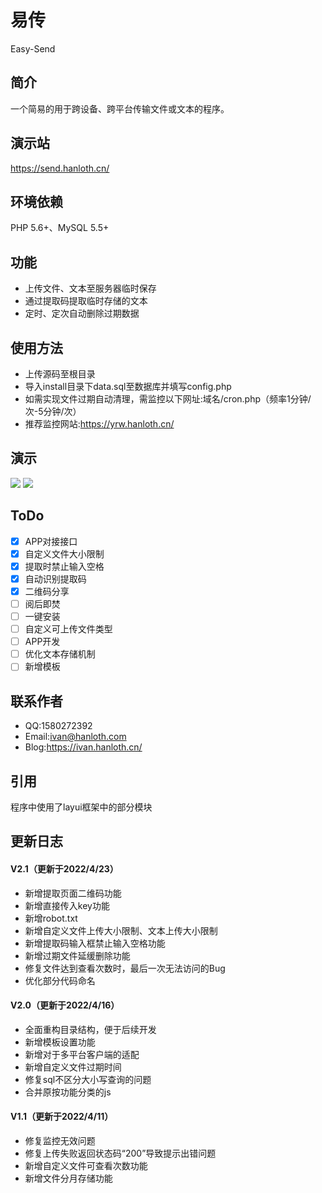 # 易传
Easy-Send
## 简介
一个简易的用于跨设备、跨平台传输文件或文本的程序。
## 演示站
https://send.hanloth.cn/
## 环境依赖
PHP 5.6+、MySQL 5.5+
## 功能
* 上传文件、文本至服务器临时保存
* 通过提取码提取临时存储的文本
* 定时、定次自动删除过期数据
## 使用方法
* 上传源码至根目录
* 导入install目录下data.sql至数据库并填写config.php
* 如需实现文件过期自动清理，需监控以下网址:域名/cron.php（频率1分钟/次-5分钟/次）
* 推荐监控网站:https://yrw.hanloth.cn/
## 演示
![](https://img.hanloth.cn/?/images/2022/04/05/1bRPxMEqYW/Screenshot_2022_0405_163158.png)
![](https://img.hanloth.cn/?/images/2022/04/05/HrjBW6rSOD/Screenshot_2022_0405_163231.png)
## ToDo
 - [x] APP对接接口
 - [x] 自定义文件大小限制
 - [x] 提取时禁止输入空格
 - [x] 自动识别提取码
 - [x] 二维码分享
 - [ ] 阅后即焚
 - [ ] 一键安装
 - [ ] 自定义可上传文件类型
 - [ ] APP开发
 - [ ] 优化文本存储机制
 - [ ] 新增模板
## 联系作者
* QQ:1580272392
* Email:ivan@hanloth.com
* Blog:https://ivan.hanloth.cn/
## 引用
程序中使用了layui框架中的部分模块
## 更新日志
#### V2.1（更新于2022/4/23）
- 新增提取页面二维码功能
- 新增直接传入key功能
- 新增robot.txt
- 新增自定义文件上传大小限制、文本上传大小限制
- 新增提取码输入框禁止输入空格功能
- 新增过期文件延缓删除功能
- 修复文件达到查看次数时，最后一次无法访问的Bug
- 优化部分代码命名
#### V2.0（更新于2022/4/16）
- 全面重构目录结构，便于后续开发
- 新增模板设置功能
- 新增对于多平台客户端的适配
- 新增自定义文件过期时间
- 修复sql不区分大小写查询的问题
- 合并原按功能分类的js
#### V1.1（更新于2022/4/11）
- 修复监控无效问题
- 修复上传失败返回状态码“200”导致提示出错问题
- 新增自定义文件可查看次数功能
- 新增文件分月存储功能
